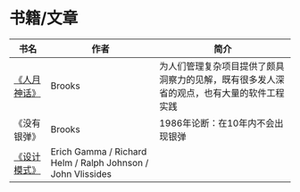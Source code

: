 # 书籍/文章

| 书名                                                     | 作者                                                        | 简介                                                                                     |
| -------------------------------------------------------- | ----------------------------------------------------------- | ---------------------------------------------------------------------------------------- |
| [《人月神话》](https://book.douban.com/subject/1102259/) | Brooks                                                      | 为人们管理复杂项目提供了颇具洞察力的见解，既有很多发人深省的观点，也有大量的软件工程实践 |
| 《没有银弹》                                             | Brooks                                                      | 1986年论断：在10年内不会出现银弹                                                         |
| [《设计模式》](https://book.douban.com/subject/1052241/) | Erich Gamma / Richard Helm / Ralph Johnson / John Vlissides |